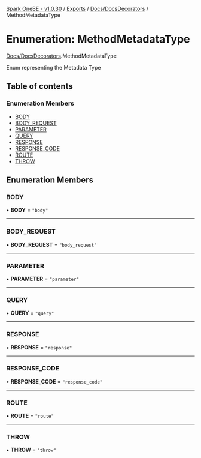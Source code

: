 [Spark OneBE - v1.0.30](../README.md) / [Exports](../modules.md) / [Docs/DocsDecorators](../modules/Docs_DocsDecorators.md) / MethodMetadataType

# Enumeration: MethodMetadataType

[Docs/DocsDecorators](../modules/Docs_DocsDecorators.md).MethodMetadataType

Enum representing the Metadata Type

## Table of contents

### Enumeration Members

- [BODY](Docs_DocsDecorators.MethodMetadataType.md#body)
- [BODY\_REQUEST](Docs_DocsDecorators.MethodMetadataType.md#body_request)
- [PARAMETER](Docs_DocsDecorators.MethodMetadataType.md#parameter)
- [QUERY](Docs_DocsDecorators.MethodMetadataType.md#query)
- [RESPONSE](Docs_DocsDecorators.MethodMetadataType.md#response)
- [RESPONSE\_CODE](Docs_DocsDecorators.MethodMetadataType.md#response_code)
- [ROUTE](Docs_DocsDecorators.MethodMetadataType.md#route)
- [THROW](Docs_DocsDecorators.MethodMetadataType.md#throw)

## Enumeration Members

### BODY

• **BODY** = ``"body"``

___

### BODY\_REQUEST

• **BODY\_REQUEST** = ``"body_request"``

___

### PARAMETER

• **PARAMETER** = ``"parameter"``

___

### QUERY

• **QUERY** = ``"query"``

___

### RESPONSE

• **RESPONSE** = ``"response"``

___

### RESPONSE\_CODE

• **RESPONSE\_CODE** = ``"response_code"``

___

### ROUTE

• **ROUTE** = ``"route"``

___

### THROW

• **THROW** = ``"throw"``

